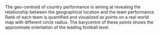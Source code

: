 The geo-centroid of country performance is aiming at revealing the relationship between the geographical location and the team performance. Rank of each team is quantified and visualized as points on a real world map with different circle radius. The barycentre of these points shows the approximate orientation of the leading football level.
